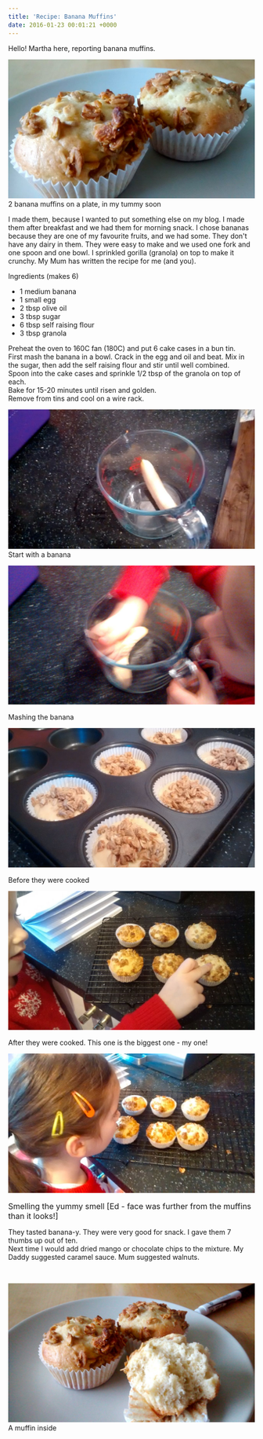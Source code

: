 ```yaml
---
title: 'Recipe: Banana Muffins'
date: 2016-01-23 00:01:21 +0000
---
```



Hello! Martha here, reporting banana muffins.

![](/uploads/2017/08/09/2016-01-23%2009.43.08.jpg)
2 banana muffins on a plate, in my tummy soon

I made them, because I wanted to put something else on my blog. I made them after breakfast and we had them for morning snack. I chose bananas because they are one of my favourite fruits, and we had some. They don't have any dairy in them. They were easy to make and we used one fork and one spoon and one bowl. I sprinkled gorilla (granola) on top to make it crunchy. My Mum has written the recipe for me (and you).

<div>Ingredients (makes 6)</div>

<div>
<ul>
<li>1 medium banana</li>
<li>1 small egg</li>
<li>2 tbsp olive oil</li>
<li>3 tbsp sugar</li>
<li>6 tbsp self raising flour</li>
<li>3 tbsp granola</li>
</ul>
<div>Preheat the oven to 160C fan (180C) and put 6 cake cases in a bun tin.</div>
<div>First mash the banana in a bowl. Crack in the egg and oil and beat. Mix in the sugar, then add the self raising flour and stir until well combined.&nbsp;</div>
</div>

<div>Spoon into the cake cases and sprinkle 1/2 tbsp of the granola on top of each.</div>

<div>Bake for 15-20 minutes until risen and golden.</div>

<div>Remove from tins and cool on a wire rack.</div>

![](/uploads/2017/08/09/2016-01-23%2008.28.27.jpg)
Start with a banana 

<div><img src="/uploads/2017/08/09/2016-01-23%2008.28.31.jpg"><p>Mashing the banana&nbsp;</p><div><img src="/uploads/2017/08/09/2016-01-23%2008.42.38.jpg"><p>Before they were cooked&nbsp;</p><img src="/uploads/2017/08/09/2016-01-23%2009.00.12.jpg"><p>After they were cooked. This one is the biggest one - my one!&nbsp;<br></p><img src="/uploads/2017/08/09/2016-01-23%2009.00.31.jpg"><p><span style="font-size: 1rem;">Smelling the yummy smell [Ed - face was further from the muffins than it looks!]</span></p><div>They tasted banana-y. They were very good for snack. I gave them 7 thumbs up out of ten.</div>
<div>Next time I would add dried mango or chocolate chips to the mixture. My Daddy suggested caramel sauce. Mum suggested walnuts.</div><p><br></p><img src="/uploads/2017/08/09/2016-01-23%2009.42.55.jpg">
A muffin inside<p><br></p></div></div>

